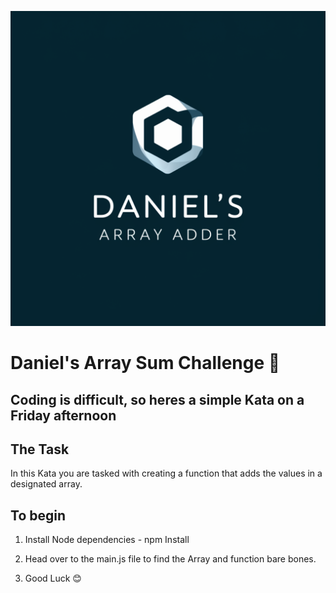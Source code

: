 ![App Screenshot](logo.jpg)
# Daniel's Array Sum Challenge 🧮

## Coding is difficult, so heres a simple Kata on a Friday afternoon 

## The Task 
In this Kata you are tasked with creating a function that adds the values in a designated array.
## To begin 

1. Install Node dependencies -
npm Install

2. Head over to the main.js file to find the Array and function bare bones.


3. Good Luck 😊
